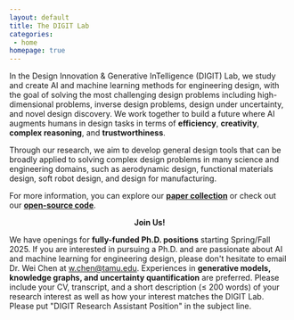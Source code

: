 ```yaml
---
layout: default
title: The DIGIT Lab
categories:
 - home
homepage: true
---
```

In the Design Innovation & Generative InTelligence (DIGIT) Lab, we study and create AI and machine learning methods for engineering design, with the goal of solving the most challenging design problems including high-dimensional problems, inverse design problems, design under uncertainty, and novel design discovery. We work together to build a future where AI augments humans in design tasks in terms of **efficiency**, **creativity**, **complex reasoning**, and **trustworthiness**.

Through our research, we aim to develop general design tools that can be broadly applied to solving complex design problems in many science and engineering domains, such as aerodynamic design, functional materials design, soft robot design, and design for manufacturing.

For more information, you can explore our [**paper collection**](/papers/) or check out our [**open-source code**](https://www.github.com/DIGITLab23).

<center><b>Join Us!</b></center>

We have openings for **fully-funded Ph.D. positions** starting Spring/Fall 2025. If you are interested in pursuing a Ph.D. and are passionate about AI and machine learning for engineering design, please don't hesitate to email Dr. Wei Chen at [w.chen@tamu.edu](mailto:w.chen@tamu.edu). Experiences in **generative models, knowledge graphs, and uncertainty quantification** are preferred. Please include your CV, transcript, and a short description (≤ 200 words) of your research interest as well as how your interest matches the DIGIT Lab. Please put "DIGIT Research Assistant Position" in the subject line.


